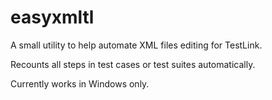 # easyxmltl
<p>A small utility to help automate XML files editing for TestLink.</p>
<p>Recounts all steps in test cases or test suites automatically.</p>
<p>Currently works in Windows only.</p>
